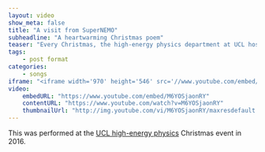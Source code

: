 ```yaml
---
layout: video
show_meta: false
title: "A visit from SuperNEMO"
subheadline: "A heartwarming Christmas poem"
teaser: "Every Christmas, the high-energy physics department at UCL hosts a festive event, including a light-hearted update on each experiment's progress in the previous year. This was my first attempt."
tags:
    - post format
categories:
    - songs
iframe: "<iframe width='970' height='546' src='//www.youtube.com/embed/M6YOSjaonRY' frameborder='0' allowfullscreen></iframe>"
video:
    embedURL: "https://www.youtube.com/embed/M6YOSjaonRY"
    contentURL: "https://www.youtube.com/watch?v=M6YOSjaonRY"
    thumbnailUrl: "http://img.youtube.com/vi/M6YOSjaonRY/maxresdefault.jpg"
---
```

<!--more-->

This was performed at the [UCL high-energy physics](https://www.hep.ucl.ac.uk) Christmas event in 2016. 




